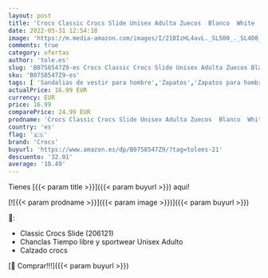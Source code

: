 ```yaml
---
layout: post
title: 'Crocs Classic Crocs Slide Unisex Adulta Zuecos  Blanco  White   38/39 EU'
date: 2022-05-31 12:54:18
image: 'https://m.media-amazon.com/images/I/210IzHL4avL._SL500_._SL400_.jpg'
comments: true
category: ofertas
author: 'tole.es'
slug: 'B07S8547Z9-es Crocs Classic Crocs Slide Unisex Adulta Zuecos Blanco...'
sku: 'B07S8547Z9-es'
tags: [ 'Sandalias de vestir para hombre','Zapatos','Zapatos para hombre','Zapatos y complementos','crocs','zuecos','🇪🇸', ]
actualPrice: 16.99 EUR
currency: EUR
price: 16.99
comparePrice: 24.99 EUR
prodname: 'Crocs Classic Crocs Slide Unisex Adulta Zuecos  Blanco  White   38/39 EU'
country: 'es'
flag: '🇪🇸'
brand: 'Crocs'
buyurl: 'https://www.amazon.es/dp/B07S8547Z9/?tag=tolees-21'
descuento: '32.01'
average: '18.49'
---
```


Tienes [{{< param title >}}]({{< param buyurl >}}) aqui!

[![{{< param prodname >}}]({{< param image >}})]({{< param buyurl >}})

🔎:

- Classic Crocs Slide (206121)
- Chanclas Tiempo libre y sportwear Unisex Adulto
- Calzado crocs

[🛒 Comprar!!!]({{< param buyurl >}})
